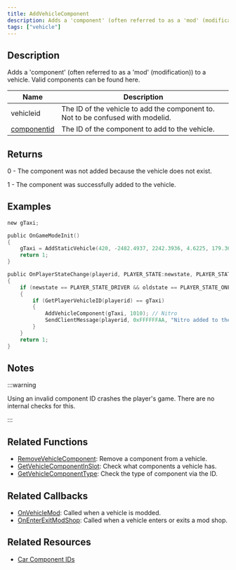 ```yaml
---
title: AddVehicleComponent
description: Adds a 'component' (often referred to as a 'mod' (modification)) to a vehicle.
tags: ["vehicle"]
---
```


## Description

Adds a 'component' (often referred to as a 'mod' (modification)) to a vehicle. Valid components can be found here.

| Name                                          | Description                                                                     |
| --------------------------------------------- | ------------------------------------------------------------------------------- |
| vehicleid                                     | The ID of the vehicle to add the component to. Not to be confused with modelid. |
| [componentid](../resources/carcomponentid) | The ID of the component to add to the vehicle.                                  |

## Returns

0 - The component was not added because the vehicle does not exist.

1 - The component was successfully added to the vehicle.

## Examples

```c
new gTaxi;

public OnGameModeInit()
{
    gTaxi = AddStaticVehicle(420, -2482.4937, 2242.3936, 4.6225, 179.3656, 6, 1); // Taxi
    return 1;
}

public OnPlayerStateChange(playerid, PLAYER_STATE:newstate, PLAYER_STATE:oldstate)
{
    if (newstate == PLAYER_STATE_DRIVER && oldstate == PLAYER_STATE_ONFOOT)
    {
        if (GetPlayerVehicleID(playerid) == gTaxi)
        {
            AddVehicleComponent(gTaxi, 1010); // Nitro
            SendClientMessage(playerid, 0xFFFFFFAA, "Nitro added to the Taxi.");
        }
    }
    return 1;
}
```

## Notes

:::warning

Using an invalid component ID crashes the player's game. There are no internal checks for this.

:::

## Related Functions

- [RemoveVehicleComponent](RemoveVehicleComponent): Remove a component from a vehicle.
- [GetVehicleComponentInSlot](GetVehicleComponentInSlot): Check what components a vehicle has.
- [GetVehicleComponentType](GetVehicleComponentType): Check the type of component via the ID.

## Related Callbacks

- [OnVehicleMod](../callbacks/OnVehicleMod): Called when a vehicle is modded.
- [OnEnterExitModShop](../callbacks/OnEnterExitModShop): Called when a vehicle enters or exits a mod shop.

## Related Resources

- [Car Component IDs](../resources/carcomponentid)
